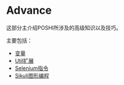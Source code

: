 # Advance
这部分主介绍POSHI所涉及的高级知识以及技巧。

主要包括：
* [变量](./chapter1.html)
* [Util扩展](./chapter2.html)
* [Selenium指令](./chapter3.html)
* [Sikuli图形编程](./chapter4.html)